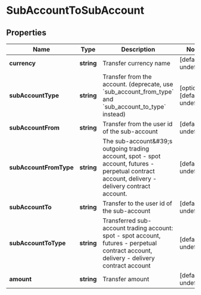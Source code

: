# SubAccountToSubAccount

## Properties

Name | Type | Description | Notes
------------ | ------------- | ------------- | -------------
**currency** | **string** | Transfer currency name | [default to undefined]
**subAccountType** | **string** | Transfer from the account. (deprecate, use &#x60;sub_account_from_type&#x60; and &#x60;sub_account_to_type&#x60; instead) | [optional] [default to undefined]
**subAccountFrom** | **string** | Transfer from the user id of the sub-account | [default to undefined]
**subAccountFromType** | **string** | The sub-account\&#39;s outgoing trading account, spot - spot account, futures - perpetual contract account, delivery - delivery contract account. | [default to undefined]
**subAccountTo** | **string** | Transfer to the user id of the sub-account | [default to undefined]
**subAccountToType** | **string** | Transferred sub-account trading account: spot - spot account, futures - perpetual contract account, delivery - delivery contract account | [default to undefined]
**amount** | **string** | Transfer amount | [default to undefined]

